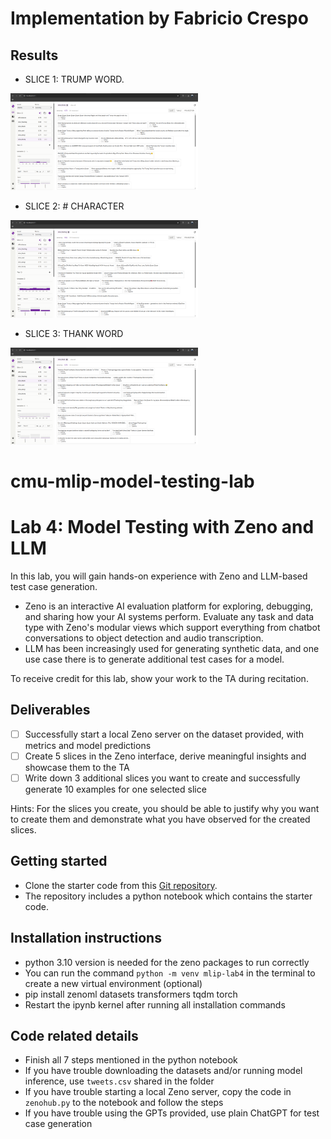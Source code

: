 # Implementation by Fabricio Crespo

## Results

- SLICE 1: TRUMP WORD.

<img src="images_rd/1.png" alt="Imagen 1" width="300">

- SLICE 2: # CHARACTER

<img src="images_rd/2.png" alt="Imagen 2" width="300">

- SLICE 3: THANK WORD

<img src="images_rd/3.png" alt="Imagen 2" width="300">

# cmu-mlip-model-testing-lab

# Lab 4: Model Testing with Zeno and LLM

In this lab, you will gain hands-on experience with Zeno and LLM-based test case generation.
- Zeno is an interactive AI evaluation platform for exploring, debugging, and sharing how your AI systems perform. Evaluate any task and data type with Zeno's modular views which support everything from chatbot conversations to object detection and audio transcription.
- LLM has been increasingly used for generating synthetic data, and one use case there is to generate additional test cases for a model.

To receive credit for this lab, show your work to the TA during recitation.

## Deliverables
- [ ] Successfully start a local Zeno server on the dataset provided, with metrics and model predictions
- [ ] Create 5 slices in the Zeno interface, derive meaningful insights and showcase them to the TA
- [ ] Write down 3 additional slices you want to create and successfully generate 10 examples for one selected slice

Hints: For the slices you create, you should be able to justify why you want to create them and demonstrate what you have observed for the created slices.

## Getting started
- Clone the starter code from this [Git repository](https://github.com/cmu-seai/cmu-mlip-model-testing-lab).
- The repository includes a python notebook which contains the starter code.

## Installation instructions
- python 3.10 version is needed for the zeno packages to run correctly
- You can run the command `python -m venv mlip-lab4` in the terminal to create a new virtual environment (optional)
- pip install zenoml datasets transformers tqdm torch
- Restart the ipynb kernel after running all installation commands

## Code related details
- Finish all 7 steps mentioned in the python notebook
- If you have trouble downloading the datasets and/or running model inference, use `tweets.csv` shared in the folder
- If you have trouble starting a local Zeno server, copy the code in `zenohub.py` to the notebook and follow the steps
- If you have trouble using the GPTs provided, use plain ChatGPT for test case generation
